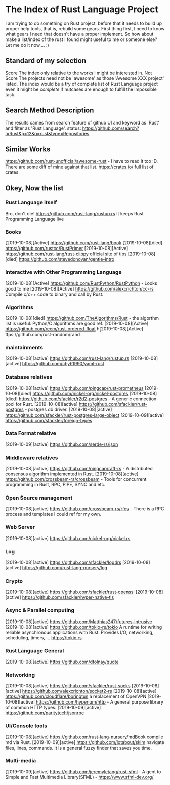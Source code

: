 # The Index of Rust Language Project
I am trying to do something on Rust project, before that it needs to build up proper help tools, that is, rebuild some gears. First thing first, I need to know what gears I need that doesn't have a proper implement. So how about make a list/index of the rust I found might useful to me or someone else?  Let me do it now.... :)

## Standard of my selection
Score
The index only relative to the works i might be interested in.
Not Score
The projects need not be 'awesome' as those 'Awesome XXX project' listed. The index would be a try of complete list of Rust Language project even it might be *complete* if nutcases are enough to fulfill the impossible task.

## Search Method Description
The results cames from search feature of github UI and keyword as 'Rust' and filter as 'Rust Language'.
status:
https://github.com/search?l=Rust&p=12&q=rust&type=Repositories

## Similar Works
https://github.com/rust-unofficial/awesome-rust - I have to read it too :D. There are some diff of mine against that list.
https://crates.io/ full list of crates.

## Okey, Now the list

### Rust Language itself
Bro, don't die! https://github.com/rust-lang/rustup.rs It keeps Rust Programming Language live

### Books
[2019-10-08][Active] https://github.com/rust-lang/book 
[2019-10-08][died] https://github.com/rustcc/RustPrimer
[2019-10-08][Active] https://github.com/rust-lang/rust-clippy official site of tips
[2019-10-08][died] https://github.com/stevedonovan/gentle-intro

### Interactive with Other Programming Language
[2019-10-08][Active] https://github.com/RustPython/RustPython - Looks good to me
[2019-10-08][Active] https://github.com/alexcrichton/cc-rs Compile c/c++ code to binary and call by Rust.

### Algorithms
[2019-10-08][died] https://github.com/TheAlgorithms/Rust - the algorthm list is useful. Python/C algorithms are good ref.
[2019-10-08][Active] https://github.com/reem/rust-ordered-float
h[2019-10-08][Active] ttps://github.com/rust-random/rand

### maintainments
[2019-10-08][active] https://github.com/rust-lang/rustup.rs
[2019-10-08][active] https://github.com/chyh1990/yaml-rust

### Database relatives
[2019-10-08][active] https://github.com/pingcap/rust-prometheus
[2019-10-08][died] https://github.com/nickel-org/nickel-postgres
[2019-10-08][died] https://github.com/sfackler/r2d2-postgres - A generic connection pool for Rust. 
[2019-10-08][active] https://github.com/sfackler/rust-postgres - postgres db driver.
[2019-10-08][active] https://github.com/sfackler/rust-postgres-large-object
[2019-10-09][active] https://github.com/sfackler/foreign-types

### Data Format relative
[2019-10-09][active] https://github.com/serde-rs/json

### Middleware relatives
[2019-10-08][active] https://github.com/pingcap/raft-rs - A distributed consensus algorithm implemented in Rust.
[2019-10-08][active] https://github.com/crossbeam-rs/crossbeam - Tools for concurrent programming in Rust, RPC, PIPE, SYNC and etc.

### Open Source management
[2019-10-08][active] https://github.com/crossbeam-rs/rfcs - There is a RPC process and templates I could ref for my own.

### Web Server
[2019-10-08][active] https://github.com/nickel-org/nickel.rs

### Log
[2019-10-08][active] https://github.com/sfackler/log4rs
[2019-10-08][active] https://github.com/rust-lang-nursery/log

### Crypto
[2019-10-08][active] https://github.com/sfackler/rust-openssl
[2019-10-08][active] https://github.com/sfackler/hyper-native-tls

### Async & Parallel computing
[2019-10-08][active] https://github.com/Matthias247/futures-intrusive
[2019-10-08][active] https://github.com/tokio-rs/tokio A runtime for writing reliable asynchronous applications with Rust. Provides I/O, networking, scheduling, timers, ... https://tokio.rs

### Rust Language General
[2019-10-08][active] https://github.com/dtolnay/quote

### Networking
[2019-10-08][active] https://github.com/sfackler/rust-socks
[2019-10-08][active] https://github.com/alexcrichton/socket2-rs
[2019-10-08][active] https://github.com/cloudflare/boringtun a replacement of OpenVPN
[2019-10-08][active] https://github.com/hyperium/http - A general purpose library of common HTTP types.
[2019-10-09][active] https://github.com/paritytech/jsonrpc

### UI/Console tools
[2019-10-08][active] https://github.com/rust-lang-nursery/mdBook compile md via Rust.
[2019-10-09][active] https://github.com/lotabout/skim  navigate files, lines, commands. It is a general fuzzy finder that saves you time.

### Multi-media
[2019-10-09][active] https://github.com/jeremyletang/rust-sfml - A gent to Simple and Fast Multimedia Library(SFML) - https://www.sfml-dev.org/

